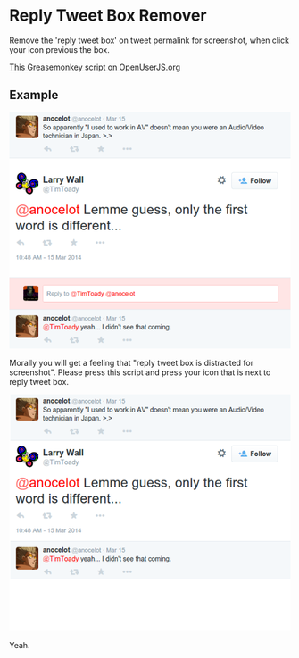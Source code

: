 Reply Tweet Box Remover
=======================

Remove the 'reply tweet box' on tweet permalink for screenshot, when click your icon previous the box.

[This Greasemonkey script on OpenUserJS.org](https://openuserjs.org/scripts/aycabta/Reply_Tweet_Box_Remover)

## Example

![before](before.png)

Morally you will get a feeling that "reply tweet box is distracted for screenshot".
Please press this script and press your icon that is next to reply tweet box.

![after](after.png)

Yeah.

